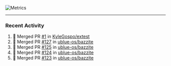![Metrics](https://metrics.lecoq.io/KyleGospo?template=classic&base=header%2C%20activity%2C%20community%2C%20repositories%2C%20metadata&base.indepth=false&base.hireable=false&base.skip=false&config.timezone=America%2FLos_Angeles)

---
### Recent Activity
<!--START_SECTION:activity-->
1. 🎉 Merged PR [#1](https://github.com/KyleGospo/extest/pull/1) in [KyleGospo/extest](https://github.com/KyleGospo/extest)
2. 🎉 Merged PR [#127](https://github.com/ublue-os/bazzite/pull/127) in [ublue-os/bazzite](https://github.com/ublue-os/bazzite)
3. 🎉 Merged PR [#125](https://github.com/ublue-os/bazzite/pull/125) in [ublue-os/bazzite](https://github.com/ublue-os/bazzite)
4. 🎉 Merged PR [#124](https://github.com/ublue-os/bazzite/pull/124) in [ublue-os/bazzite](https://github.com/ublue-os/bazzite)
5. 🎉 Merged PR [#123](https://github.com/ublue-os/bazzite/pull/123) in [ublue-os/bazzite](https://github.com/ublue-os/bazzite)
<!--END_SECTION:activity-->
